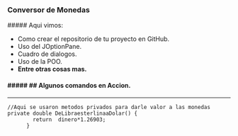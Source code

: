 ### Conversor de Monedas
<p>
##### Aqui vimos:
</p>

- Como crear el repositorio de tu proyecto en GitHub.
- Uso del JOptionPane.
- Cuadro de dialogos.
- Uso de la POO.
- **Entre otras cosas mas.**

#### ##### ## Algunos comandos en Accion.

------------

```
//Aqui se usaron metodos privados para darle valor a las monedas 
private double DeLibraesterlinaaDolar() {
	    return  dinero*1.26903;
	  }
```
